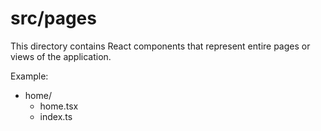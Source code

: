 # src/pages

This directory contains React components that represent entire pages or views of the application.

Example:

- home/
  - home.tsx
  - index.ts
